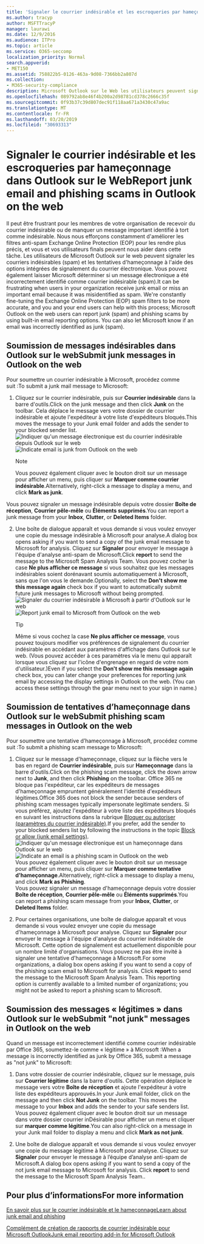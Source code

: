 ```yaml
---
title: 'Signaler le courrier indésirable et les escroqueries par hameçonnage dans Outlook sur le Web '
ms.author: tracyp
author: MSFTTracyP
manager: laurawi
ms.date: 12/9/2016
ms.audience: ITPro
ms.topic: article
ms.service: O365-seccomp
localization_priority: Normal
search.appverid:
- MET150
ms.assetid: 758822b5-0126-463a-9d08-7366bb2a807d
ms.collection:
- M365-security-compliance
description: Microsoft Outlook sur le Web les utilisateurs peuvent signaler des courriers indésirables et des tentatives de hameçonnage à l'aide des options de création de rapports de messagerie intégrées. Vous pouvez également informer Microsoft qu'un message électronique a été identifié de manière incorrecte comme courrier indésirable (courrier indésirable).
ms.openlocfilehash: 089792ab8e46f4b200a2d98781cd378c2666c35f
ms.sourcegitcommit: 0f93b37c39d807dec91f118aa671a3430c47a9ac
ms.translationtype: MT
ms.contentlocale: fr-FR
ms.lasthandoff: 03/20/2019
ms.locfileid: "30693313"
---
```

# <a name="report-junk-email-and-phishing-scams-in-outlook-on-the-web"></a><span data-ttu-id="1fd76-104">Signaler le courrier indésirable et les escroqueries par hameçonnage dans Outlook sur le Web</span><span class="sxs-lookup"><span data-stu-id="1fd76-104">Report junk email and phishing scams in Outlook on the web</span></span> 

<span data-ttu-id="1fd76-p102">Il peut être frustrant pour les membres de votre organisation de recevoir du courrier indésirable ou de manquer un message important identifié à tort comme indésirable. Nous nous efforçons constamment d'améliorer les filtres anti-spam Exchange Online Protection (EOP) pour les rendre plus précis, et vous et vos utilisateurs finals peuvent nous aider dans cette tâche. Les utilisateurs de Microsoft Outlook sur le web peuvent signaler les courriers indésirables (spam) et les tentatives d'hameçonnage à l'aide des options intégrées de signalement du courrier électronique. Vous pouvez également laisser Microsoft déterminer si un message électronique a été incorrectement identifié comme courrier indésirable (spam).</span><span class="sxs-lookup"><span data-stu-id="1fd76-p102">It can be frustrating when users in your organization receive junk email or miss an important email because it was misidentified as spam. We're constantly fine-tuning the Exchange Online Protection (EOP) spam filters to be more accurate, and you and your end users can help with this process; Microsoft Outlook on the web users can report junk (spam) and phishing scams by using built-in email reporting options. You can also let Microsoft know if an email was incorrectly identified as junk (spam).</span></span>
  
## <a name="submit-junk-messages-in-outlook-on-the-web"></a><span data-ttu-id="1fd76-108">Soumission de messages indésirables dans Outlook sur le web</span><span class="sxs-lookup"><span data-stu-id="1fd76-108">Submit junk messages in Outlook on the web</span></span>

<span data-ttu-id="1fd76-109">Pour soumettre un courrier indésirable à Microsoft, procédez comme suit :</span><span class="sxs-lookup"><span data-stu-id="1fd76-109">To submit a junk mail message to Microsoft:</span></span>
  
1. <span data-ttu-id="1fd76-110">Cliquez sur le courrier indésirable, puis sur **Courrier indésirable** dans la barre d'outils.</span><span class="sxs-lookup"><span data-stu-id="1fd76-110">Click on the junk message and then click **Junk** on the toolbar.</span></span> <span data-ttu-id="1fd76-111">Cela déplace le message vers votre dossier de courrier indésirable et ajoute l'expéditeur à votre liste d'expéditeurs bloqués.</span><span class="sxs-lookup"><span data-stu-id="1fd76-111">This moves the message to your Junk email folder and adds the sender to your blocked sender list.</span></span> 
    <span data-ttu-id="1fd76-112">![Indiquer qu'un message électronique est du courrier indésirable depuis Outlook sur le web](media/a10ae792-aab6-4374-a041-6c3f732eb2e3.png)</span><span class="sxs-lookup"><span data-stu-id="1fd76-112">![Indicate email is junk from Outlook on the web](media/a10ae792-aab6-4374-a041-6c3f732eb2e3.png)</span></span>
  
    > [!NOTE]
    > <span data-ttu-id="1fd76-113">Vous pouvez également cliquer avec le bouton droit sur un message pour afficher un menu, puis cliquer sur **Marquer comme courrier indésirable**.</span><span class="sxs-lookup"><span data-stu-id="1fd76-113">Alternatively, right-click a message to display a menu, and click **Mark as junk**.</span></span> 
  
<span data-ttu-id="1fd76-114">Vous pouvez signaler un message indésirable depuis votre dossier **Boîte de réception**, **Courrier pêle-mêle** ou **Éléments supprimés**.</span><span class="sxs-lookup"><span data-stu-id="1fd76-114">You can report a junk message from your **Inbox**, **Clutter**, or **Deleted Items** folder.</span></span> 
  
2. <span data-ttu-id="1fd76-115">Une boîte de dialogue apparaît et vous demande si vous voulez envoyer une copie du message indésirable à Microsoft pour analyse.</span><span class="sxs-lookup"><span data-stu-id="1fd76-115">A dialog box opens asking if you want to send a copy of the junk email message to Microsoft for analysis.</span></span> <span data-ttu-id="1fd76-116">Cliquez sur **Signaler** pour envoyer le message à l'équipe d'analyse anti-spam de Microsoft.</span><span class="sxs-lookup"><span data-stu-id="1fd76-116">Click **report** to send the message to the Microsoft Spam Analysis Team.</span></span> <span data-ttu-id="1fd76-117">Vous pouvez cocher la case **Ne plus afficher ce message** si vous souhaitez que les messages indésirables soient dorénavant soumis automatiquement à Microsoft, sans que l'on vous le demande.</span><span class="sxs-lookup"><span data-stu-id="1fd76-117">Optionally, select the **Don't show me this message again** check box if you want to automatically submit future junk messages to Microsoft without being prompted.</span></span> 
    <span data-ttu-id="1fd76-118">![Signaler du courrier indésirable à Microsoft à partir d'Outlook sur le web](media/e8d3a9f9-6eb6-4309-ba6d-643dffdb6a33.png)</span><span class="sxs-lookup"><span data-stu-id="1fd76-118">![Report junk email to Microsoft from Outlook on the web](media/e8d3a9f9-6eb6-4309-ba6d-643dffdb6a33.png)</span></span>
  
    > [!TIP]
    > <span data-ttu-id="1fd76-p105">Même si vous cochez la case **Ne plus afficher ce message**, vous pouvez toujours modifier vos préférences de signalement du courrier indésirable en accédant aux paramètres d'affichage dans Outlook sur le web. (Vous pouvez accéder à ces paramètres via le menu qui apparaît lorsque vous cliquez sur l'icône d'engrenage en regard de votre nom d'utilisateur.)</span><span class="sxs-lookup"><span data-stu-id="1fd76-p105">Even if you select the **Don't show me this message again** check box, you can later change your preferences for reporting junk email by accessing the display settings in Outlook on the web. (You can access these settings through the gear menu next to your sign in name.)</span></span> 
  
## <a name="submit-phishing-scam-messages-in-outlook-on-the-web"></a><span data-ttu-id="1fd76-121">Soumission de tentatives d’hameçonnage dans Outlook sur le web</span><span class="sxs-lookup"><span data-stu-id="1fd76-121">Submit phishing scam messages in Outlook on the web</span></span>

<span data-ttu-id="1fd76-122">Pour soumettre une tentative d’hameçonnage à Microsoft, procédez comme suit :</span><span class="sxs-lookup"><span data-stu-id="1fd76-122">To submit a phishing scam message to Microsoft:</span></span>
  
1. <span data-ttu-id="1fd76-123">Cliquez sur le message d'hameçonnage, cliquez sur la flèche vers le bas en regard de **Courrier indésirable**, puis sur **Hameçonnage** dans la barre d'outils.</span><span class="sxs-lookup"><span data-stu-id="1fd76-123">Click on the phishing scam message, click the down arrow next to **Junk**, and then click **Phishing** on the toolbar.</span></span> <span data-ttu-id="1fd76-124">Office 365 ne bloque pas l'expéditeur, car les expéditeurs de messages d'hameçonnage empruntent généralement l'identité d'expéditeurs légitimes.</span><span class="sxs-lookup"><span data-stu-id="1fd76-124">Office 365 does not block the sender because senders of phishing scam messages typically impersonate legitimate senders.</span></span> <span data-ttu-id="1fd76-125">Si vous préférez, ajoutez l'expéditeur à votre liste des expéditeurs bloqués en suivant les instructions dans la rubrique [Bloquer ou autoriser (paramètres du courrier indésirable)](https://go.microsoft.com/fwlink/?LinkId=627572).</span><span class="sxs-lookup"><span data-stu-id="1fd76-125">If you prefer, add the sender to your blocked senders list by following the instructions in the topic [Block or allow (junk email settings)](https://go.microsoft.com/fwlink/?LinkId=627572).</span></span> 
    <span data-ttu-id="1fd76-126">![Indiquer qu'un message électronique est un hameçonnage dans Outlook sur le web](media/959bb577-341c-41ee-a159-e46600b2cf8a.png)</span><span class="sxs-lookup"><span data-stu-id="1fd76-126">![Indicate an email is a phishing scam in Outlook on the web](media/959bb577-341c-41ee-a159-e46600b2cf8a.png)</span></span><br/><span data-ttu-id="1fd76-127">Vous pouvez également cliquer avec le bouton droit sur un message pour afficher un menu, puis cliquer sur **Marquer comme tentative d'hameçonnage**.</span><span class="sxs-lookup"><span data-stu-id="1fd76-127">Alternatively, right-click a message to display a menu, and click **Mark as Phishing**.</span></span><br/><span data-ttu-id="1fd76-128">Vous pouvez signaler un message d'hameçonnage depuis votre dossier **Boîte de réception**, **Courrier pêle-mêle** ou **Éléments supprimés**.</span><span class="sxs-lookup"><span data-stu-id="1fd76-128">You can report a phishing scam message from your **Inbox**, **Clutter**, or **Deleted Items** folder.</span></span> 
  
2. <span data-ttu-id="1fd76-p107">Pour certaines organisations, une boîte de dialogue apparaît et vous demande si vous voulez envoyer une copie du message d'hameçonnage à Microsoft pour analyse. Cliquez sur **Signaler** pour envoyer le message à l'équipe d'analyse du courrier indésirable de Microsoft. Cette option de signalement est actuellement disponible pour un nombre limité d'organisations. Vous pouvez ne pas être invité à signaler une tentative d'hameçonnage à Microsoft.</span><span class="sxs-lookup"><span data-stu-id="1fd76-p107">For some organizations, a dialog box opens asking if you want to send a copy of the phishing scam email to Microsoft for analysis. Click **report** to send the message to the Microsoft Spam Analysis Team. This reporting option is currently available to a limited number of organizations; you might not be asked to report a phishing scam to Microsoft.</span></span> 
    
## <a name="submit-not-junk-messages-in-outlook-on-the-web"></a><span data-ttu-id="1fd76-132">Soumission des messages « légitimes » dans Outlook sur le web</span><span class="sxs-lookup"><span data-stu-id="1fd76-132">Submit "not junk" messages in Outlook on the web</span></span>

<span data-ttu-id="1fd76-133">Quand un message est incorrectement identifié comme courrier indésirable par Office 365, soumettez-le comme « légitime » à Microsoft :</span><span class="sxs-lookup"><span data-stu-id="1fd76-133">When a message is incorrectly identified as junk by Office 365, submit a message as "not junk" to Microsoft:</span></span>
  
1. <span data-ttu-id="1fd76-p108">Dans votre dossier de courrier indésirable, cliquez sur le message, puis sur **Courrier légitime** dans la barre d'outils. Cette opération déplace le message vers votre **Boîte de réception** et ajoute l'expéditeur à votre liste des expéditeurs approuvés.</span><span class="sxs-lookup"><span data-stu-id="1fd76-p108">In your Junk email folder, click on the message and then click **Not Junk** on the toolbar. This moves the message to your **Inbox** and adds the sender to your safe senders list. </span></span><br/><span data-ttu-id="1fd76-136">Vous pouvez également cliquer avec le bouton droit sur un message dans votre dossier courrier inDésirable pour afficher un menu et cliquer sur **marquer comme légitime**.</span><span class="sxs-lookup"><span data-stu-id="1fd76-136">You can also right-click on a message in your Junk mail folder to display a menu and click **Mark as not junk**.</span></span> 
  
2. <span data-ttu-id="1fd76-p109">Une boîte de dialogue apparaît et vous demande si vous voulez envoyer une copie du message légitime à Microsoft pour analyse. Cliquez sur **Signaler** pour envoyer le message à l’équipe d’analyse anti-spam de Microsoft.</span><span class="sxs-lookup"><span data-stu-id="1fd76-p109">A dialog box opens asking if you want to send a copy of the not junk email message to Microsoft for analysis. Click **report** to send the message to the Microsoft Spam Analysis Team..</span></span> 
    
## <a name="for-more-information"></a><span data-ttu-id="1fd76-139">Pour plus d’informations</span><span class="sxs-lookup"><span data-stu-id="1fd76-139">For more information</span></span>

[<span data-ttu-id="1fd76-140">En savoir plus sur le courrier indésirable et le hameçonnage</span><span class="sxs-lookup"><span data-stu-id="1fd76-140">Learn about junk email and phishing</span></span>](https://go.microsoft.com/fwlink/p/?LinkId=270068)

[<span data-ttu-id="1fd76-141">Complément de création de rapports de courrier indésirable pour Microsoft Outlook</span><span class="sxs-lookup"><span data-stu-id="1fd76-141">Junk email reporting add-in for Microsoft Outlook</span></span>](https://docs.microsoft.com/en-us/office365/securitycompliance/junk-email-reporting-add-in-for-microsoft-outlook)
  
  

